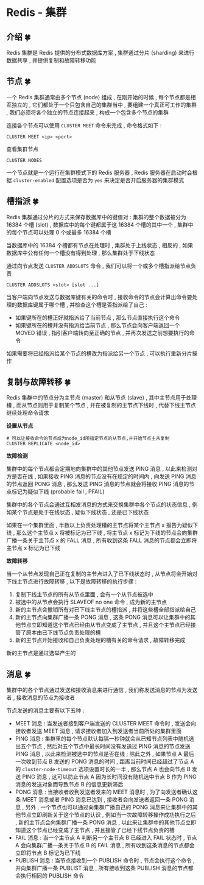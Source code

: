 # Redis - 集群

## 介绍  🍀

Redis 集群是 Redis 提供的分布式数据库方案 , 集群通过分片 (sharding) 来进行数据共享 , 并提供复制和故障转移功能

## 节点  🍀

一个 Redis 集群通常由多个节点 (node) 组成 , 在刚开始的时候 , 每个节点都是相互独立的 , 它们都处于一个只包含自己的集群当中 , 要组建一个真正可工作的集群 , 我们必须将各个独立的节点连接起来 , 构成一个包含多个节点的集群

连接各个节点可以使用 `CLUSTER MEET` 命令来完成 , 命令格式如下 : 

```shell
CLUSTER MEET <ip> <port>
```

查看集群节点

```shell
CLUSTER NODES
```

一个节点就是一个运行在集群模式下的 Redis 服务器 , Redis 服务器在启动时会根据 `cluster-enabled` 配置选项是否为 `yes` 来决定是否开启服务器的集群模式

## 槽指派  🍀

Redis 集群通过分片的方式来保存数据库中的键值对 : 集群的整个数据被分为 16384 个槽 (slot) , 数据库中的每个键都属于这 16384 个槽的其中一个 , 集群中的每个节点可以处理 0 个或最多 16384 个槽

当数据库中的 16384 个槽都有节点在处理时 , 集群处于上线状态 , 相反的 , 如果数据库中公有任何一个槽没有得到处理 , 那么集群处于下线状态

通过向节点发送 `CLUSTER ADDSLOTS` 命令 , 我们可以将一个或多个槽指派给节点负责

```shell
CLUSTER ADDSLOTS <slot> [slot ...]
```

当客户端向节点发送与数据库键有关的命令时 , 接收命令的节点会计算出命令要处理的数据库键属于哪个槽 , 并检查这个槽是否指派给了自己 : 

- 如果键所在的槽正好就指派给了当前节点 , 那么节点直接执行这个命令
- 如果键所在的槽并没有指派给当前节点 , 那么节点会向客户端返回一个 MOVED 错误 , 指引客户端转向至正确的节点 , 并再次发送之前想要执行的命令

如果需要将已经指派给某个节点的槽改为指派给另一个节点 , 可以执行重新分片操作 

## 复制与故障转移  🍀

Redis 集群中的节点分为主节点 (master) 和从节点 (slave) , 其中主节点用于处理槽 , 而从节点则用于复制某个节点 , 并在被复制的主节点下线时 , 代替下线主节点继续处理命令请求

**设置从节点**

```shell
# 可以让接收命令的节点成为node_id所指定节点的从节点,并开始节点主从复制
CLUSTER REPLICATE <node_id>
```

**故障检测**

集群中的每个节点都会定期地向集群中的其他节点发送 PING 消息 , 以此来检测对方是否在线 , 如果接收 PING 消息的节点没有在规定的时间内 , 向发送 PING 消息的节点返回 PONG 消息 , 那么发送 PING 消息的节点就会将接收 PING 消息的节点标记为疑似下线 (probable fail , PFAIL)

集群中的各个节点会通过互相发消息的方式来交换集群中各个节点的状态信息 , 例如某个节点是处于在线状态 , 疑似下线状态 , 还是已下线状态

如果在一个集群里面 , 半数以上负责处理槽的主节点将某个主节点 x 报告为疑似下线 , 那么这个主节点 x 将被标记为已下线 , 将主节点 x 标记为下线的节点会向集群广播一条关于主节点 x 的 FALL 消息 , 所有收到这条 FALL 消息的节点都会立即将主节点 x 标记为已下线

**故障转移**

当一个从节点发现自己正在复制的主节点进入了已下线状态时 , 从节点将会开始对下线主节点进行故障转移 , 以下是故障转移的执行步骤 : 

1. 复制下线主节点的所有从节点里面 , 会有一个从节点被选中
2. 被选中的从节点会执行 SLAVEOF no one 命令 , 成为新的主节点
3. 新的主节点会撤销所有对已下线主节点的槽指派 , 并将这些槽全部指派给自己
4. 新的主节点向集群广播一条 PONG 消息 , 这条 PONG 消息可以让集群中的其他节点立即知道这个节点已经由从节点变成了主节点 , 并且这个主节点已经接管了原本由已下线节点负责处理的槽
5. 新的主节点开始接收和自己负责处理的槽有关的命令请求 , 故障转移完成

新的主节点是通过选举产生的

## 消息  🍀

集群中的各个节点通过发送和接收消息来进行通信 , 我们称发送消息的节点为发送者 , 接收消息的节点为接收者

节点发送的消息主要有以下五种 : 

- MEET 消息 : 当发送者接到客户端发送的 CLUSTER MEET 命令时 , 发送会向接收者发送 MEET 消息 , 请求接收者加入到发送者当前所处的集群里面
- PING 消息 : 集群里的每个节点默认每隔一秒钟就会从已知节点列表中随机选出五个节点 , 然后对五个节点中最长时间没有发送过 PING 消息的节点发送 PING 消息 , 以此来检测被选中的节点是否在线 ; 除此之外 , 如果节点 A 最后一次收到节点 B 发送的 PONG 消息的时间 , 距离当前时间已经超过了节点 A 的 `cluster-node-timeout` 选项设置时长的一半 , 那么节点 A 也会向节点 B 发送 PING 消息 , 这可以防止节点 A 因为长时间没有随机选中节点 B 作为 PING 消息的发送对象而导致节点 B 的信息更新滞后
- PONG 消息 : 当接收者收到发送者发来的 MEET 消息时 , 为了向发送者确认这条 MEET 消息或者 PING 消息已达到 , 接收者会向发送者返回一条 PONG 消息 , 另外 , 一个节点也可以通过向集群广播自己的 PONG 消息来让集群中的其他节点立即刷新关于这个节点的认识 , 例如当一次故障转移操作成功执行之后 , 新的主节点会向集群广播一条 PONG 消息 , 以此来让集群中的其他节点立即知道这个节点已经变成了主节点 , 并且接管了已经下线节点负责的槽
- FAIL 消息 : 当一个主节点 A 判断另一个主节点 B 已经进入 FAIL 状态时 , 节点 A 会向集群广播一条关于节点 B 的 FAIL 消息 , 所有收到这条消息的节点都会立即将节点 B 标记为已下线
- PUBLISH 消息 : 当节点接收到一个 PUBLISH 命令时 , 节点会执行这个命令 , 并向集群广播一条 PUBLIST 消息 , 所有接收到这条 PUBLISH 消息的节点都会执行相同的 PUBLISH 命令









